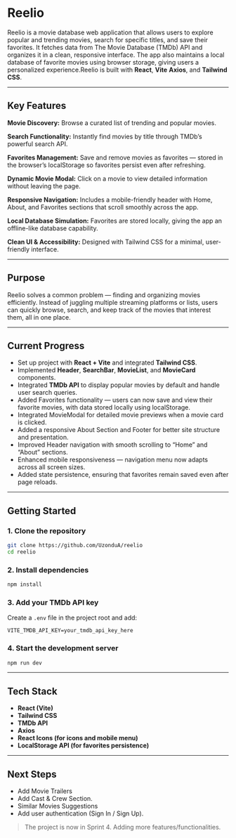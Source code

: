 # Reelio

Reelio is a movie database web application that allows users to explore popular and trending movies, search for specific titles, and save their favorites. It fetches data from The Movie Database (TMDb) API and organizes it in a clean, responsive interface. The app also maintains a local database of favorite movies using browser storage, giving users a personalized experience.Reelio is built with **React**, **Vite** **Axios**, and **Tailwind CSS**.  

---
## Key Features

**Movie Discovery:** Browse a curated list of trending and popular movies.

**Search Functionality:** Instantly find movies by title through TMDb’s powerful search API.

**Favorites Management:** Save and remove movies as favorites — stored in the browser’s localStorage so favorites persist even after refreshing.

**Dynamic Movie Modal:** Click on a movie to view detailed information without leaving the page.

**Responsive Navigation:** Includes a mobile-friendly header with Home, About, and Favorites sections that scroll smoothly across the app.

**Local Database Simulation:** Favorites are stored locally, giving the app an offline-like database capability.

**Clean UI & Accessibility:** Designed with Tailwind CSS for a minimal, user-friendly interface.

---
## Purpose

Reelio solves a common problem — finding and organizing movies efficiently.
Instead of juggling multiple streaming platforms or lists, users can quickly browse, search, and keep track of the movies that interest them, all in one place.

---
## Current Progress
- Set up project with **React + Vite** and integrated **Tailwind CSS**.
- Implemented **Header**, **SearchBar**, **MovieList**, and **MovieCard** components.
- Integrated **TMDb API** to display popular movies by default and handle user search queries.
- Added Favorites functionality — users can now save and view their favorite movies, with data      stored locally using localStorage.
- Integrated MovieModal for detailed movie previews when a movie card is clicked.
- Added a responsive About Section and Footer for better site structure and presentation.
- Improved Header navigation with smooth scrolling to “Home” and “About” sections.
- Enhanced mobile responsiveness — navigation menu now adapts across all screen sizes.
- Added state persistence, ensuring that favorites remain saved even after page reloads.

---

## Getting Started

### 1. Clone the repository
```bash
git clone https://github.com/UzonduA/reelio
cd reelio
````

### 2. Install dependencies

```bash
npm install
```

### 3. Add your TMDb API key

Create a `.env` file in the project root and add:

```
VITE_TMDB_API_KEY=your_tmdb_api_key_here
```

### 4. Start the development server

```bash
npm run dev
```

---

## Tech Stack

* **React (Vite)**
* **Tailwind CSS**
* **TMDb API**
* **Axios**
* **React Icons (for icons and mobile menu)**
* **LocalStorage API (for favorites persistence)**
---

## Next Steps
- Add Movie Trailers
- Add Cast & Crew Section.
- Similar Movies Suggestions
- Add user authentication (Sign In / Sign Up).

> The project is now in Sprint 4. Adding more features/functionalities.


